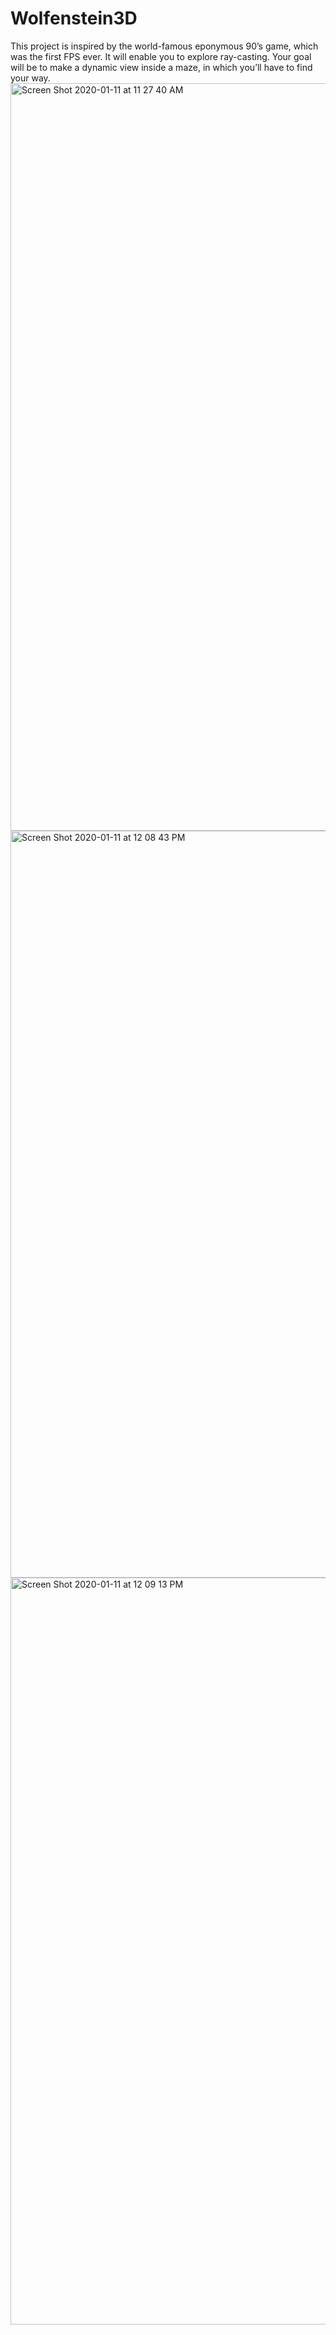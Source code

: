 # Wolfenstein3D
This project is inspired by the world-famous eponymous 90’s game, which was the first FPS ever. It will enable you to explore ray-casting. Your goal will be to make a dynamic view inside a maze, in which you’ll have to find your way.
<img width="1196" alt="Screen Shot 2020-01-11 at 11 27 40 AM" src="https://user-images.githubusercontent.com/48098400/72202215-6a6b9c80-3465-11ea-9a47-6ea935e2d4c7.png">
<img width="1195" alt="Screen Shot 2020-01-11 at 12 08 43 PM" src="https://user-images.githubusercontent.com/48098400/72202695-3b582980-346b-11ea-91fc-89688a110e09.png">
<img width="1195" alt="Screen Shot 2020-01-11 at 12 09 13 PM" src="https://user-images.githubusercontent.com/48098400/72202713-68a4d780-346b-11ea-9b5a-3af4a3ea7c19.png">
